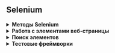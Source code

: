 ## Selenium

<details><summary><b>Методы Selenium</b></summary>

### Метод get
  
Сообщает браузеру, что нужно открыть сайт по указанной ссылке
```python
driver.get("https://suninjuly.github.io/text_input_task.html")
```  
  
### Метод click

Позволяет найти элемент и нажать на него
```python
button = browser.find_element(By.CSS_SELECTOR, "[value='python']").click()
```  

### Методы find_element и find_elements  
  
Данные методы, в сочетании с классом **By** для выбора атрибутов, могут быть полезны для поиска элементов страницы.

`find_element` - возвращает первый экземпляр из нескольких веб-элементов с определенным атрибутом в DOM. Метод вызывает исключение **NoSuchElementException**, если ни один элемент не соответствует требуемому локатору. 

`find_elements` - возвращает список всех экземпляров веб-элементов, соответствующих определенному атрибуту. Список будет пустым, если в DOM нет нужных элементов.
```python
from selenium.webdriver.common.by import By
driver.find_element(By.XPATH, '//input[name()="password"]')
driver.find_elements(By.XPATH, '//input')  
```  
  
### Метод get_attribute  
  
Позволяет узнать значение атрибута элемента. Значение атрибута представляет собой строку. Если значение атрибута отсутствует, то это равносильно значению атрибута равному "false". Если атрибута нет, то метод вернёт значение None.
```python
people_radio = browser.find_element(By.ID, "peopleRule")
people_checked = people_radio.get_attribute("checked")  
```  

### Метод execute_script  
  
С помощью метода `execute_script` можно выполнить программу, написанную на языке JavaScript, как часть сценария автотеста в запущенном браузере. Исполняемый JavaScript код нужно заключать в кавычки (двойные или одинарные). Также можно выполнить сразу несколько инструкций, перечислив их через точку с запятой.
```python
# Вызвать alert в браузере  
browser.execute_script("alert('Robots at work');")
  
# Изменить заголовок страницы, затем вызвать alert  
browser.execute_script("document.title='Script executing';alert('Robots at work');")
  
# Проскроллить страницу на 100 пикселей вниз
browser.execute_script("window.scrollBy(0, 100);")
``` 

### Метод select

Класс **Select** предоставляет полезные методы для взаимодействия с раскрывающимися списками, выбора элементов и многого другого. Вначале нужно инициализировать новый объект, передав в него WebElement с тегом **select**. Далее можно найти любой вариант из списка с помощью метода `select_by_value(value)`.

`select_by_visible_text("text")` - ищет элемент по видимому тексту.

`select.select_by_index(index)` - ищет элемент по его индексу или порядковому номеру. Индексация начинается с нуля. 
```python
from selenium.webdriver.support.ui import Select
select = Select(browser.find_element(By.TAG_NAME, "select"))
select.select_by_value("1")
```
  
### Метод switch_to_window

Позволяет переключиться на нужное окно. Дескриптор окна передается в качестве аргумента методу `switch_to_window()`.
```python
browser.switch_to.window(window_name)
```  
Чтобы узнать имя новой вкладки, нужно использовать метод `window_handles`, который возвращает массив имён всех вкладок.
```python
new_window = browser.window_handles[1]
```
Также можно запомнить имя текущей вкладки, чтобы иметь возможность потом к ней вернуться.
```python
first_window = browser.window_handles[0]
```  
  
### Настройка ожиданий в Selenium (Selenium Waits)

#### Неявные ожидания (Implicit waits)

Неявное ожидание информирует Selenium WebDriver о необходимости проверять DOM в течение определенного периода времени при попытке найти веб-элемент, который не доступен сразу после загрузки страницы. По умолчанию неявное ожидание равно нулю. Однако, как только мы определяем его, оно устанавливается на время жизни объекта WebDriver.

```python
# На каждый вызов команды find_element WebDriver будет ждать 10 секунд до появления элемента на странице прежде, 
# чем выбросить исключение NoSuchElementException

from selenium import webdriver

driver = webdriver.Chrome()
driver.implicitly_wait(10)
driver.get("https://www.lambdatest.com/")
element = driver.find_element_by_id("testing_form")
```  

#### Явные ожидания (Explicit Waits)
  
Используется, когда мы хотим дождаться выполнения определенного условия, прежде чем продолжить работу. **Explicit Waits** позволяют задать специальное ожидание для конкретного элемента. Задание явных ожиданий реализуется с помощью инструментов **WebDriverWait** и **expected_conditions**.  
 
```python
from selenium.webdriver.common.by import By
from selenium.webdriver.support.ui import WebDriverWait
from selenium.webdriver.support import expected_conditions as EC
from selenium import webdriver

browser = webdriver.Chrome()
browser.get("http://suninjuly.github.io/wait2.html")

# говорим Selenium проверять в течение 5 секунд, пока кнопка не станет кликабельной
button = WebDriverWait(browser, 5).until(
        EC.element_to_be_clickable((By.ID, "verify"))
    )
# element_to_be_clickable вернет элемент, когда он станет кликабельным, или вернет False в ином случае.
button.click()
message = browser.find_element(By.ID, "verify_message")

assert "successful" in message.text
```  

В объекте **WebDriverWait** используется функция **until**, в которую передается правило ожидания, элемент, а также значение, по которому мы будем искать элемент. В модуле **expected_conditions** есть много других правил, которые позволяют реализовать необходимые ожидания, посмотреть их можно [здесь](https://selenium-python.readthedocs.io/api.html#module-selenium.webdriver.support.expected_conditions).
  
Если мы захотим проверять, что кнопка становится неактивной после отправки данных, то можно задать негативное правило с помощью метода **until_not**.  
  
```python
# говорим Selenium проверять в течение 5 секунд пока кнопка станет неактивной
button = WebDriverWait(browser, 5).until_not(
        EC.element_to_be_clickable((By.ID, "verify"))
    )
```    

### Класс Options (Настройка параметров Selenium WebDriver)
  
Класс **Options** в Selenium обычно используется в сочетании с желаемыми возможностями кастомизации Selenium WebDriver. Так можно выполнять различные операции, такие как открытие браузера (Chrome, Firefox, Safari, IE, Edge и т.д.) в режиме увеличения, включение и отключение расширений браузера, отключение режима GPU, отключение всплывающих окон и многое другое.

```python
# Для Chrome

# 1. Импорт опций Chrome
from selenium import webdriver
from selenium.webdriver.chrome.options import Options

# 2. Инициализация опций Chrome
chrome_options = Options()

# 3. Добавление желаемых возможностей
chrome_options.add_argument("--disable-extensions")

# 4.Добавление желаемых возможностей сессии
driver = webdriver.Chrome(chrome_options=chrome_options)  
```  
  
</details>
  
<details><summary><b>Работа с элементами веб-страницы</b></summary>  

### Работа с элементами типа checkbox и radiobutton
  
Checkbox позволяют выбирать/отключать любой из представленных вариантов, а radiobutton позволяют выбрать только один из вариантов.
  
Оба этих элемента создаются при помощи тега **input** со значением атрибута **type** равным **checkbox** или **radio** соответственно.
```html
<input type="checkbox">
<input type="radio">
``` 
Если checkbox или radiobutton выбран, то у элемента появится новый атрибут **checked** без значения.  
```html
<input type="checkbox" checked>
<input type="radio" checked>
```  
Checkboxes могут иметь как одинаковые, так и разные значения атрибута **name**. Radiobuttons объединяются в группу, где все элементы имеют одинаковые значения атрибута **name**, но разные значения атрибута **value**. Поэтому и те, и другие лучше искать с помощью значения **id** или значения атрибута **value**.  
```html
<input type="radio" name="language" value="python" checked>
<input type="radio" name="language" value="selenium">
```   
Тег **label** используется для того, чтобы сделать кликабельным текст, который отображается рядом с checkbox. Элемент **label** связывается с элементом **input** с помощью атрибута **for**, в котором указывается значение атрибута **id** для элемента **input**
```html
<div>
  <input type="radio" id="python" name="language" checked>
  <label for="python">Python</label>
</div>
```

### Работа со списками
  
Особенности выпадающих списков:
- У каждого элемента списка обычно есть уникальное значение атрибута **value**
- В списках может быть разрешено выбирать как только один, так и несколько вариантов, в зависимости от типа списка
- Визуально списки могут различаться тем, что в одном случае все варианты скрыты в выпадающем меню, а в другом все варианты или их часть видны

```html
<label for="dropdown">Выберите язык программирования:</label>
<select id="dropdown" class="custom-select">
 <option selected>--</option>
 <option value="1">Python</option>
 <option value="2">Java</option>
 <option value="3">JavaScript</option>
</select>
```

Варианты ответа задаются тегом **option**, значение **value** может отсутствовать. Можно отмечать варианты с помощью метода `click()`. Для этого сначала нужно применить метод `click()` для элемента с тегом **select**, чтобы список раскрылся, а затем кликнуть на нужный вариант ответа. Но более удобным способом считается использование специального класса **Select** из библиотеки WebDriver.

### Загрузка файлов
  
Для загрузки файлов на веб-странице, можно использовать метод `send_keys`, где в качестве аргумента передается путь к нужному файлу на диске. Чтобы указать путь к файлу, можно использовать стандартный модуль Python для работы с операционной системой — **os**. Элемент в форме, который выглядит, как кнопка добавления файла, имеет атрибут **type="file"**. Сначала нужно найти этот элемент с помощью селектора, а затем применить к нему метод `send_keys(file_path)`.
```python
# Если файлы lesson2_7.py и file_example.txt" лежат в одном каталоге 

# импортируем модуль  
import os
# получаем путь к директории текущего исполняемого скрипта lesson2_7.py
current_dir = os.path.abspath(os.path.dirname(__file__))
# имя файла, который будем загружать на сайт
file_name = "file_example.txt"
# получаем путь к file_example.txt  
file_path = os.path.join(current_dir, file_name)
# отправляем файл  
element.send_keys(file_path)  
```  

### Обработка всплывающих окон и оповещений
  
Существует всего три основных типа всплывающих окон и предупреждений, которые обычно используются в веб-приложениях:
- Simple Alert
- Confirmation Alert
- Prompt Alert

#### driver.switch_to.alert
  
Свойство `switch_to.alert` возвращает открытый в данный момент объект **alert**.  Для этого нужно сначала переключиться на окно с **alert**, а затем принять его с помощью команды `accept()`.
```python
alert = browser.switch_to.alert
alert.accept()  
```
Чтобы получить текст из **alert**, используется свойство `text` объекта **alert**.
```python
alert = browser.switch_to.alert
alert_text = alert.text
```
Для работы с модальным окном **confirm** используются свойства `accept()` и `dismiss()`.
```python
confirm = browser.switch_to.alert
confirm.dismiss()
```  
Модального окно **prompt** имеет дополнительное поле для ввода текста. Чтобы ввести текст, используется метод `send_keys()`.
```python
prompt = browser.switch_to.alert
prompt.send_keys("My answer")
prompt.accept()
```   
</details>

<details>
<summary><b>Поиск элементов</b></summary>
<br>
<details>
<summary><b>Поиск элементов с помощью Selenium</b></summary>

<br>
  
```python
find_element(By.ID, value)                  #поиск по уникальному атрибуту id элемента

find_element(By.CSS_SELECTOR, value)        #поиск элемента с помощью правил на основе CSS

find_element(By.XPATH, value)               #поиск с помощью языка запросов XPath, позволяет выполнять очень гибкий поиск элементов

find_element(By.NAME, value)                #поиск по атрибуту name элемента

find_element(By.TAG_NAME, value)            #поиск элемента по названию тега элемента

find_element(By.CLASS_NAME, value)          #поиск по значению атрибута class

find_element(By.LINK_TEXT, value)           #поиск ссылки на странице по полному совпадению

find_element(By.PARTIAL_LINK_TEXT, value)   #поиск ссылки на странице, если текст селектора совпадает с любой частью текста ссылки

find_elements(locator, value)               #поиск нескольких элементов
```
```python
# Пример: найти кнопку со значением id="submit_button"

from selenium import webdriver
from webdriver_manager.chrome import ChromeDriverManager
from selenium.webdriver.common.by import By

browser = webdriver.Chrome(executable_path=ChromeDriverManager().install())
browser.get("http://suninjuly.github.io/simple_form_find_task.html")
button = browser.find_element(By.ID, "submit_button")
```
>**Отличие find_element и find_elements**
>
>Если первый метод не смог найти элемент на странице, то он вызовет ошибку **NoSuchElementException**, которая прервёт выполнение кода. Второй же метод всегда возвращает валидный результат: если ничего не было найдено, то он вернёт пустой список и программа перейдет к выполнению следующего шага в коде.
</details>

<details>
<summary><b>Поиск элементов с помощью XPath</b></summary>

<br>
  
**по тегу**
```
//div
```
```
//div//p
```
**по атрибуту**
```
//div[@class='g']
```
```
//*[@id='abc']
```
**по тексту внутри тега**
```
//div[text()='text']
```
```
//div[contains(text(),'text')]
```
```
//span[contains(@class,'LC2Ob')]
```
**по номеру элемента**
```
//ul/li[1]
```
```
//ul/li[last()]
```
```
//ul/li[last()-1]
```  
```
//ol[@class='list news_list']/li[2]//span[@class='news_item-content']
```  
```
//ol[@class='news']/li[position()=1]"))  
```
  
**обращение к соседнему элементу родителя**
```
//span[text()='text']/parent::div/following-sibling::div
```
  
**поиск с использованием AND и OR**
```
//a[@rel='noopener' or @target='_blank']
//a[@rel='noopener' and @target='_blank']
//a[@rel='noopener' and @target='_blank' and contains(@class, 'home-link_black_yes')]
```
  
:bulb: [Xpath cheatsheet](https://devhints.io/xpath)
:bulb: [Руководство по поиску элементов с использованием XPath в Selenium Python](https://www.awesomeandrew.ru/2021/08/06/%D1%80%D1%83%D0%BA%D0%BE%D0%B2%D0%BE%D0%B4%D1%81%D1%82%D0%B2%D0%BE-%D0%BF%D0%BE-%D0%BF%D0%BE%D0%B8%D1%81%D0%BA%D1%83-%D1%8D%D0%BB%D0%B5%D0%BC%D0%B5%D0%BD%D1%82%D0%BE%D0%B2-%D1%81-%D0%B8%D1%81%D0%BF/)
</details>

<details>
<summary><b>Поиск элементов с помощью CSS селекторов</b></summary>

<br>
  
**универсальный** - применяется ко всем эелементам на странице
```css
*
```
**по тегу**
```css
p
```
**по классу**
```css
.paragraph
```
```css
p.another-class
```
**по id**
```css
#abc
```
```css
h2#www
```
**по атрибуту**
```css
a[href="https://google.com"]
```
**селектор потомков** (контекстный селектор)
```css
.container h3
```
**дочерний селектор** (применяется только к единственному первому ребенку)
```css
.container > p
```
**сестринский селектор** (самый ближайший к элементу)
```css
#heading + span
```
**селектор псевдоклассов**
```css
a:hover
```
**селектор псевдоэлементов**
```css
h1::first-letter
```
</details>

<details>
<summary><b>Поиск элементов в консоли DevTools</b></summary>

<br>
  
**по тегу**
```javascript
$$ ("body")
```
**по id**
```javascript
$$ ("#abc")
```
**по классу**
```javascript
$$ (".appbar")
```
**поиск по трем классам**
```javascript
$$ (".col.rhscol.rhstcs")
```
**найти тег у которого нет указанного класса**
```javascript
$$ ("div:not(.col)")
```
**по атрибуту**
```javascript
$$ ("[role='main']")
```
```javascript
$$ ("div[role]")
```
```javascript
$$ ("div[role*='ai']")
```
```javascript
$$ ("div[role^='ai']")
```
```javascript
$$ ("div[role$='in']")
```
**найти тег вложенный в другой тег**
```javascript
$$ ("div[jscontroller='TxZWcc'] div.liYKde")
```
**найти только ребенка, где тег вложен в другой тег**
```javascript
$$ ("div[jscontroller='TxZWcc'] > div.liYKde")
```
**найти у одного тега другой тег**
```javascript
$$ ("ul li:first-child")
```
```javascript
$$ ("ul li:last-child")
```
```javascript
$$ ("li:nth-child(2)")
```
</details>
</details>

<details><summary><b>Тестовые фреймворки</b></summary>

<br>

<details><summary><b>unittest</b></summary>

<br>

Общее правило для всех фреймворков: название тестового метода должно начинаться со слова **"test_"**.  Дальше может идти любой текст, который является уникальным названием для теста:
```python
def test_name_for_your_test():
```
Для unittest существуют собственные дополнительные правила:
- Тесты обязательно должны находиться в специальном тестовом классе.
- Вместо assert должны использоваться специальные assertion методы.
```python
# 1. Импортируем unittest в файл
# 2. Создаем класс, который должен наследоваться от класса TestCase
# 3. Создаем тестовые методы, добавляем ссылку на экземпляр класса self в качестве первого аргумента функции
# 4. Вместо assert используем self.assertEqual()
# 5. Строка запуска программы: unittest.main()
# 6. Запуск: python test_abs_project.py
  
import unittest

class TestAbs(unittest.TestCase):
    def test_abs1(self):
        self.assertEqual(abs(-42), 42, "Should be absolute value of a number")
        
    def test_abs2(self):
        self.assertEqual(abs(-42), -42, "Should be absolute value of a number")
        
if __name__ == "__main__":
    unittest.main()
```
```python
# Было запущено два теста, один тест выполнился с ошибкой. Место ошибки и пояснение к ней отображаются в логе.

.F

======================================================================

FAIL: test_abs2 (__main__.TestAbs)

----------------------------------------------------------------------

Traceback (most recent call last):

  File "test_abs_project.py", line 9, in test_abs2

    self.assertEqual(abs(-42), -42, "Should be absolute value of a number")

AssertionError: Should be absolute value of a number

----------------------------------------------------------------------

Ran 2 tests in 0.000s

FAILED (failures=1)
```  
</details>

<details><summary><b>PyTest</b></summary>

<br>

<details><summary><b>Тестирование с помощью PyTest</b></summary>  

### Установка и запуск
  
Для начала работы с PyTest требуется установить его пакет в виртуальное окружение: `pip install pytest`

Запуск тестов с помощью PyTest: `pytest test_abs_project.py`

### Фиксация пакетов в requirements.txt 

Сохранить все версии пакетов: `pip freeze > requirements.txt`
  
Установить все пакеты из requirements.txt: `pip install -r requirements.txt`
  
### Правила запуска тестов
  
Правила по которым тест-раннер собирает тесты для запуска:

- если мы не передали никакого аргумента в команду, а написали просто `pytest`, тест-раннер начнёт поиск в текущей директории
- как аргумент можно передать файл, путь к директории или любую комбинацию директорий и файлов, например: 
```python
# найти все тесты в директории scripts/selenium_scripts
pytest scripts/selenium_scripts

# найти и выполнить все тесты в файле  
pytest test_user_interface.py

# найти тест с именем test_register_new_user_parametrized в указанном файле в указанной директории и выполнить  
pytest scripts/drafts.py::test_register_new_user_parametrized
```
- дальше происходит рекурсивный поиск: PyTest обойдет все вложенные директории
- во всех директориях PyTest ищет файлы, которые удовлетворяют правилу  **test_*.py** или ***_test.py** (начинаются на **test_** или заканчиваются **_test** и имеют расширение **.py**)
- внутри всех этих файлов находит тестовые функции по следующему правилу:
  - все тесты, название которых начинается с **test**, которые находятся вне классов
  - все тесты, название которых начинается с **test** внутри классов, имя которых начинается с **Test** (и без метода \_\_init\_\_ внутри класса)  

### PyTest - отчёты

В PyTest-отчёте упавший тест выделяется красным шрифтом. Для вывода дополнительной информации со списком тестов и статусом их прохождения используется параметр `-v`, для того, чтобы увидеть текст, который выводится командой **print()** `-s`.

><details><summary><b>Пример отчёта с параметром -v</b></summary>
><img src="https://ucarecdn.com/6a53144b-e083-410f-92ef-404511fc6c07/" style="height: 420px; width:1103px;"/>  
></details>

### PyTest - как пишут тесты
  
PyTest не требует написания дополнительных специфических конструкций в тестах, как того требует unittest. Также, PyTest может запускать тесты, написанные в unittest-стиле.
  
><details><summary><b>Пример простого кода</b></summary>
>
>```python
>def test_abs1():
>    assert abs(-42) == 42, "Should be absolute value of a number"
>
>def test_abs2():
>    assert abs(-42) == -42, "Should be absolute value of a number"  
>```
></details>  

### PyTest - проверка ожидаемого результата (assert)

В PyTest используется стандартный **assert** метод из языка Python для проверки ожидаемого результата.

```python
assert a == b, "Значения разные"
  
assert user_is_authorised(), "User is guest"  
```  
С помощью **assert** можно проверять любую конструкцию, которая возвращает **True/False**. Это может быть проверка равенства, неравенства, содержания подстроки в строке или любая другая вспомогательная функция, которую можно описать самостоятельно. 

Если нужно проверить, что тест вызывает ожидаемое исключение, можно использовать конструкцию **with pytest.raises()**.

><details><summary><b>Например, можно проверить, что на странице сайта не должен отображаться какой-то элемент</b></summary>
>
>```python
>import pytest
>
>from selenium import webdriver
>from selenium.webdriver.common.by import By
>from selenium.common.exceptions import NoSuchElementException
>
>
>def test_exception1():
>    try:
>        browser = webdriver.Chrome()
>        browser.get("http://selenium1py.pythonanywhere.com/")
>        with pytest.raises(NoSuchElementException):
>            browser.find_element(By.CSS_SELECTOR, "button.btn")
>            pytest.fail("Не должно быть кнопки Отправить")
>    finally: 
>        browser.quit()
>
>def test_exception2():
>    try:
>        browser = webdriver.Chrome()
>        browser.get("http://selenium1py.pythonanywhere.com/")
>        with pytest.raises(NoSuchElementException):
>            browser.find_element(By.CSS_SELECTOR, "no_such_button.btn")
>            pytest.fail("Не должно быть кнопки Отправить")
>    finally: 
>        browser.quit()
>```  
>В первом тесте элемент будет найден, поэтому ошибка **NoSuchElementException**, которую ожидает контекстный менеджер pytest.raises, не возникнет, и тест упадёт.
>```python
>test_3_3_9_pytest_raises.py:8 (test_exception1)
>E   Failed: Не должно быть кнопки Отправить
>```  
>Во втором тесте, как мы и ожидали, кнопка не будет найдена, и тест пройдет.
></details>  
</details>

<details><summary><b>Использование фикстур в PyTest</b></summary>

### Классические фикстуры (fixtures)
  
Фикстуры в контексте PyTest - это вспомогательные функции для тестов, которые не являются частью тестового сценария.

Фикстуры можно использовать для разных целей: для подключения к базе данных, с которой работают тесты, создания тестовых файлов или подготовки данных в текущем окружении с помощью API-методов. Одно из распространенных применений фикстур - это подготовка тестового окружения и очистка тестового окружения и данных после завершения теста. 

Классический способ работы с фикстурами - создание **setup** и **teardown** методов в файле с тестами.

Фикстуры можно создавать для модулей, классов и отдельных функций. 
  
><details><summary><b>Фикстура для инициализации браузера</b></summary>
>  
>```python
># Вынесем инициализацию и закрытие браузера в фикстуры, чтобы не писать этот код для каждого теста.
># Реализуем автоматическое закрытие браузера по окончанию тестов.
># Будем сразу объединять наши тесты в тест-сьюты, роль тест-сьюта будут играть классы, в которых мы будем хранить наши тесты.
># Рассмотрим два примера: создание экземпляра браузера и его закрытие только один раз для всех тестов первого тест-сьюта и создание браузера для каждого теста во втором тест-сьюте.
>
>from selenium import webdriver
>from selenium.webdriver.common.by import By
>link = "http://selenium1py.pythonanywhere.com/"
>
>
>class TestMainPage1():
>
>    @classmethod
>    def setup_class(self):
>        print("\nstart browser for test suite..")
>        self.browser = webdriver.Chrome()
>
>    @classmethod
>    def teardown_class(self):
>        print("quit browser for test suite..")
>        self.browser.quit()
>
>    def test_guest_should_see_login_link(self):
>        self.browser.get(link)
>        self.browser.find_element(By.CSS_SELECTOR, "#login_link")
>
>    def test_guest_should_see_basket_link_on_the_main_page(self):
>        self.browser.get(link)
>        self.browser.find_element(By.CSS_SELECTOR, ".basket-mini .btn-group > a")
>
>
>class TestMainPage2():
>
>    def setup_method(self):
>        print("start browser for test..")
>        self.browser = webdriver.Chrome()
>
>    def teardown_method(self):
>        print("quit browser for test..")
>        self.browser.quit()
>
>    def test_guest_should_see_login_link(self):
>        self.browser.get(link)
>        self.browser.find_element(By.CSS_SELECTOR, "#login_link")
>
>    def test_guest_should_see_basket_link_on_the_main_page(self):
>        self.browser.get(link)
>        self.browser.find_element(By.CSS_SELECTOR, ".basket-mini .btn-group > a")
>```
>
>Вывод в консоли:
><img src="https://ucarecdn.com/e4d862f8-8d75-4a59-9387-f967790f8d09/" style="height: 474px; width:984px;"/> 
>В первом тест-сьюте браузер запустился один раз, а во втором - два раза.
>
>Данные и кэш, оставшиеся от запуска предыдущего теста, могут влиять на результаты выполнения следующего теста, поэтому лучше всего запускать отдельный браузер для каждого теста, чтобы тесты были стабильнее. К тому же если вдруг браузер зависнет в одном тесте, то другие тесты не пострадают, если они запускаются каждый в собственном браузере.  

### Фикстуры, возвращающие значение
  
Фикстуры могут возвращать значение, которое затем можно использовать в тестах. Можно создадать фикстуру **browser**, которая будет создавать объект WebDriver. Этот объект будет использоваться в тестах для взаимодействия с браузером. Для этого нужно написать метод **browser** и указать, что он является фикстурой с помощью декоратора **@pytest.fixture**. После этого можно вызывать фикстуру в тестах, передав ее как параметр. По умолчанию фикстура будет создаваться для каждого тестового метода, то есть для каждого теста запустится свой экземпляр браузера.  
  
><details><summary><b>Пример кода</b></summary>
>  
>```python
>import pytest
>from selenium import webdriver
>from selenium.webdriver.common.by import By
>
>link = "http://selenium1py.pythonanywhere.com/"
>
>
>@pytest.fixture
>def browser():
>    print("\nstart browser for test..")
>    browser = webdriver.Chrome()
>    return browser
>
>
>class TestMainPage1():
>    # вызываем фикстуру в тесте, передав ее как параметр
>    def test_guest_should_see_login_link(self, browser):
>        browser.get(link)
>        browser.find_element(By.CSS_SELECTOR, "#login_link")
>
>    def test_guest_should_see_basket_link_on_the_main_page(self, browser):
>        browser.get(link)
>        browser.find_element(By.CSS_SELECTOR, ".basket-mini .btn-group > a")
>```
  
### Финализаторы — закрытие браузера
  
Финализаторы позволяют явно закрывать браузеры, после каждого теста. Один из вариантов финализатора — использование ключевого слова **yield**. После завершения теста, который вызывал фикстуру, выполнение фикстуры продолжится со строки, следующей за строкой со словом **yield**.
    
```python
@pytest.fixture
def browser():
    print("\nstart browser for test..")
    browser = webdriver.Chrome()
    yield browser
    # этот код выполнится после завершения теста
    print("\nquit browser..")
    browser.quit()
```  
 
### Область видимости scope
  
Для фикстур можно задавать область покрытия фикстур. Допустимые значения: **"function"**, **"class"**, **"module"**, **"session"**. Соответственно, фикстура будет вызываться один раз для тестового метода, один раз для класса, один раз для модуля или один раз для всех тестов, запущенных в данной сессии. 
  
```python
@pytest.fixture(scope="class")  
```  
  
### Автоиспользование фикстур
  
При описании фикстуры можно указать дополнительный параметр **autouse=True**, который укажет, что фикстуру нужно запустить для каждого теста даже без явного вызова.  
  
><details><summary><b>Пример кода</b></summary>
>  
>```python
>import pytest
>from selenium import webdriver
>from selenium.webdriver.common.by import By
>
>link = "http://selenium1py.pythonanywhere.com/"
>
>
>@pytest.fixture
>def browser():
>    print("\nstart browser for test..")
>    browser = webdriver.Chrome()
>    yield browser
>    print("\nquit browser..")
>    browser.quit()
>
>@pytest.fixture(autouse=True)
>def prepare_data():
>    print()
>    print("preparing some critical data for every test")
>
>
>class TestMainPage1():
>    def test_guest_should_see_login_link(self, browser):
>        # не передаём как параметр фикстуру prepare_data, но она все равно выполняется
>        browser.get(link)
>        browser.find_element(By.CSS_SELECTOR, "#login_link")
>
>    def test_guest_should_see_basket_link_on_the_main_page(self, browser):
>        browser.get(link)
>        browser.find_element(By.CSS_SELECTOR, ".basket-mini .btn-group > a")
>```  
  
</details>  

<details><summary><b>PyTest - маркировка</b></summary>
  
Для выборочного запуска тестов в PyTest используется маркировка тестов или **метки (marks)**. Для маркировки теста нужно написать декоратор вида **@pytest.mark.mark_name**, где **mark_name** — произвольная строка.
  
><details><summary><b>Разделить тесты на smoke и regression</b></summary>
>  
>```python
>import pytest
>from selenium import webdriver
>from selenium.webdriver.common.by import By
>
>link = "http://selenium1py.pythonanywhere.com/"
>
>
>@pytest.fixture(scope="function")
>def browser():
>    print("\nstart browser for test..")
>    browser = webdriver.Chrome()
>    yield browser
>    print("\nquit browser..")
>    browser.quit()
>
>
>class TestMainPage1():
>
>    @pytest.mark.smoke
>    def test_guest_should_see_login_link(self, browser):
>        browser.get(link)
>        browser.find_element(By.CSS_SELECTOR, "#login_link")
>
>    @pytest.mark.regression
>    def test_guest_should_see_basket_link_on_the_main_page(self, browser):
>        browser.get(link)
>        browser.find_element(By.CSS_SELECTOR, ".basket-mini .btn-group > a")
>```
  
Чтобы запустить тест с нужной маркировкой, нужно передать в командной строке параметр **-m** и нужную метку: `pytest -s -v -m smoke test_fixture.py`
  
Для регистрации меток нужно создать файл **pytest.ini** в корневой директории проекта и добавьте в файл следующие строки:
```python
[pytest]
markers =
    smoke: marker for smoke tests
    regression: marker for regression tests
```  
Текст после знака ":" является поясняющим - его можно не писать.  
  
Чтобы запустить все тесты, не имеющие заданную маркировку, можно использовать **инверсию**. Для запуска всех тестов, не отмеченных как smoke, нужно выполнить команду:
```python
pytest -s -v -m "not smoke" test_fixture.py
```  

Для запуска тестов с разными метками можно использовать логическое ИЛИ. Запустить smoke и regression-тесты:
```python
pytest -s -v -m "smoke or regression" test_fixture.py  
```  
  
### Пропуск тестов
  
В PyTest есть стандартные метки, которые позволяют пропустить тест при сборе тестов для запуска (то есть не запускать тест) или запустить, но отметить особенным статусом тот тест, который ожидаемо упадёт из-за наличия бага, чтобы он не влиял на результаты прогона всех тестов. Эти метки не требуют дополнительного объявления в pytest.ini. Чтобы пропустить тест, его отмечают в коде как **@pytest.mark.skip**.

### XFail: помечать тест как ожидаемо падающий

При добавлении маркировки **@pytest.mark.xfail** для падающего теста, результат прогона будет показан как успешный, а отмеченный тест будет помечен как **xfail**.  Когда тест будет проходить, он будет отмечен как **XPASS** ("unexpectedly passing" — неожиданно проходит). После этого маркировку **xfail** для теста можно удалить. К маркировке **xfail** можно добавлять параметр **reason**. Чтобы увидеть это сообщение в консоли, при запуске нужно добавлять параметр pytest **-rx**: `pytest -rx -v test_fixture.py`. Чтобы получить подробную информацию по XPASS-тестам можно добавить параметр X: `pytest -rX -v test_fixture.py`
</details>
  
<details><summary><b>PyTest - параметризация, конфигурирование, плагины</b></summary>
  
### Conftest.py - конфигурация тестов 
  
Для хранения часто употребимых фикстур и хранения глобальных настроек используется файл **conftest.py**, который должен лежать в директории верхнего уровня в проекте с тестами. Можно создавать дополнительные файлы **conftest.py** в других директориях, но тогда настройки в этих файлах будут применяться только к тестам в под-директориях. PyTest автоматически находит и подгружает файлы **conftest.py**, которые находятся в директории с тестами. 
  
><details><summary><b>conftest.py с фикстурой browser</b></summary>
>  
>```python
>import pytest
>from selenium import webdriver
>from selenium.webdriver.common.by import By
>
>@pytest.fixture(scope="function")
>def browser():
>    print("\nstart browser for test..")
>    browser = webdriver.Chrome()
>    yield browser
>    print("\nquit browser..")
>    browser.quit()
>```
></details>
  
Фикстура передается в тестовый метод в качестве аргумента. Таким образом можно переиспользовать одни и те же вспомогательные функции в разных частях проекта.
  
### Параметризация тестов
  
PyTest позволяет запустить один и тот же тест с разными входными параметрами. Для этого используется декоратор **@pytest.mark.parametrize()**.
  
В **@pytest.mark.parametrize()** нужно передать параметр, который должен изменяться, и список значений параметра. В самом тесте параметр тоже нужно передавать в качестве аргумента. Внутри декоратора имя параметра оборачивается в кавычки, а в списке аргументов теста кавычки не нужны.  

><details><summary><b>Передать в параметрах русский и английский язык</b></summary>
>
>```python  
>import pytest
>from selenium import webdriver
>from selenium.webdriver.common.by import By
>
>@pytest.fixture(scope="function")
>def browser():
>    print("\nstart browser for test..")
>    browser = webdriver.Chrome()
>    yield browser
>    print("\nquit browser..")
>    browser.quit()
>
>@pytest.mark.parametrize('language', ["ru", "en-gb"])
>def test_guest_should_see_login_link(browser, language):
>    link = f"http://selenium1py.pythonanywhere.com/{language}/"
>    browser.get(link)
>    browser.find_element(By.CSS_SELECTOR, "#login_link")
>```
></details>  
   
Можно задавать параметризацию также для всего тестового класса, чтобы все тесты в классе запустились с заданными параметрами. В таком случае отметка о параметризации должна быть перед объявлением класса.
  
### Использование других браузеров
  
Параметр `browser_name` позволяет передавать название браузера, который нужно запустить:
```python
pytest -s -v --browser_name=firefox test_cmd.py  
```  
  
### Conftest.py и передача параметров в командной строке
  
Передача параметров через командную строку делается с помощью встроенной функции **pytest_addoption** и фикстуры **request**, которая может получать данные о текущем запущенном тесте.
  
Сначала добавляем в файле **conftest** обработчик опции в функции **pytest_addoption**, затем напишем фикстуру, которая будет обрабатывать переданные в опции данные. Добавим логику обработки командной строки в **conftest.py**. Для запроса значения параметра можно вызвать команду:
```python
browser_name = request.config.getoption("browser_name")
```  
  
><details><summary><b>conftest.py</b></summary>
>
>```python  
>import pytest
>from selenium import webdriver
>
>def pytest_addoption(parser):
>    parser.addoption('--browser_name', action='store', default=None,
>                     help="Choose browser: chrome or firefox")
>
>
>@pytest.fixture(scope="function")
>def browser(request):
>    browser_name = request.config.getoption("browser_name")
>    browser = None
>    if browser_name == "chrome":
>        print("\nstart chrome browser for test..")
>        browser = webdriver.Chrome()
>    elif browser_name == "firefox":
>        print("\nstart firefox browser for test..")
>        browser = webdriver.Firefox()
>    else:
>        raise pytest.UsageError("--browser_name should be chrome or firefox")
>    yield browser
>    print("\nquit browser..")
>    browser.quit()
>```
></details>  
  
><details><summary<b>testparser</b></summary>
>
>```python
>link = "http://selenium1py.pythonanywhere.com/"
>
>
>def test_guest_should_see_login_link(browser):
>    browser.get(link)
>    browser.find_element(By.CSS_SELECTOR, "#login_link")
>```
></details>  

Если запустит тесты без параметра - `pytest -s -v test_parser.py`, то произойдет ошибка. 
  
Также, можно задать значение параметра по умолчанию, чтобы в командной строке не обязательно было указывать параметр `--browser_name`:
```python
parser.addoption('--browser_name', action='store', default="chrome",
                 help="Choose browser: chrome or firefox")  
```  
  
### Плагины и перезапуск тестов  

Плагин **pytest-rerunfailures** - позволяет перезапускать Flaky-тесты (тесты, которые могут падать из-за трудновоспроизводимых багов).

Установка плагина: `pip install pytest-rerunfailures`
  
Запуск:
```python
pytest -v --tb=line --reruns 1 --browser_name=chrome test_rerun.py
  
# --reruns n, где n — это количество перезапусков
# --tb=line - сократить лог с результатми теста   
```  

### Запуск автотестов для разных языков интерфейса
  
Чтобы указать язык браузера с помощью WebDriver, используется класс **Options** и метод **add_experimental_option**.
```python
from selenium.webdriver.chrome.options import Options

options = Options()
options.add_experimental_option('prefs', {'intl.accept_languages': user_language})
browser = webdriver.Chrome(options=options)  
``` 
